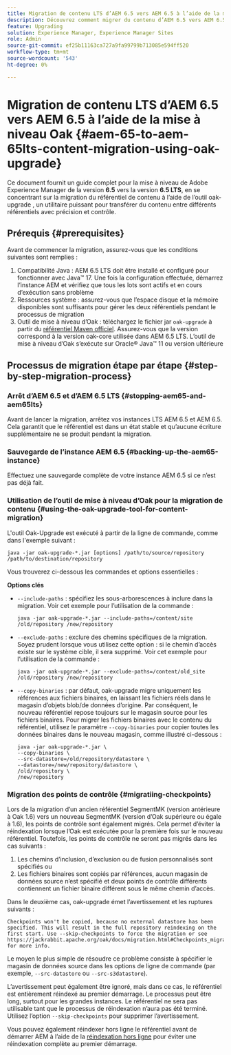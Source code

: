 ```yaml
---
title: Migration de contenu LTS d’AEM 6.5 vers AEM 6.5 à l’aide de la mise à niveau Oak
description: Découvrez comment migrer du contenu d’AEM 6.5 vers AEM 6.5 LTS à l’aide de l’outil oak-upgrade .
feature: Upgrading
solution: Experience Manager, Experience Manager Sites
role: Admin
source-git-commit: ef25b11163ca727a9fa99799b713085e594ff520
workflow-type: tm+mt
source-wordcount: '543'
ht-degree: 0%

---
```



# Migration de contenu LTS d’AEM 6.5 vers AEM 6.5 à l’aide de la mise à niveau Oak {#aem-65-to-aem-65lts-content-migration-using-oak-upgrade}

Ce document fournit un guide complet pour la mise à niveau de Adobe Experience Manager de la version **6.5** vers la version **6.5 LTS**, en se concentrant sur la migration du référentiel de contenu à l’aide de l’outil oak-upgrade , un utilitaire puissant pour transférer du contenu entre différents référentiels avec précision et contrôle.

## Prérequis {#prerequisites}

Avant de commencer la migration, assurez-vous que les conditions suivantes sont remplies :

1. Compatibilité Java : AEM 6.5 LTS doit être installé et configuré pour fonctionner avec Java™ 17. Une fois la configuration effectuée, démarrez l’instance AEM et vérifiez que tous les lots sont actifs et en cours d’exécution sans problème
1. Ressources système : assurez-vous que l’espace disque et la mémoire disponibles sont suffisants pour gérer les deux référentiels pendant le processus de migration
1. Outil de mise à niveau d’Oak : téléchargez le fichier jar `oak-upgrade` à partir du [référentiel Maven officiel](https://mvnrepository.com/artifact/org.apache.jackrabbit/oak-upgrade). Assurez-vous que la version correspond à la version oak-core utilisée dans AEM 6.5 LTS. L’outil de mise à niveau d’Oak s’exécute sur Oracle® Java™ 11 ou version ultérieure

## Processus de migration étape par étape {#step-by-step-migration-process}

### Arrêt d’AEM 6.5 et d’AEM 6.5 LTS {#stopping-aem65-and-aem65lts}

Avant de lancer la migration, arrêtez vos instances LTS AEM 6.5 et AEM 6.5. Cela garantit que le référentiel est dans un état stable et qu’aucune écriture supplémentaire ne se produit pendant la migration.

### Sauvegarde de l’instance AEM 6.5 {#backing-up-the-aem65-instance}

Effectuez une sauvegarde complète de votre instance AEM 6.5 si ce n’est pas déjà fait.

### Utilisation de l’outil de mise à niveau d’Oak pour la migration de contenu {#using-the-oak-upgrade-tool-for-content-migration}

L&#39;outil Oak-Upgrade est exécuté à partir de la ligne de commande, comme dans l&#39;exemple suivant :

```
java -jar oak-upgrade-*.jar [options] /path/to/source/repository /path/to/destination/repository 
```

Vous trouverez ci-dessous les commandes et options essentielles :

**Options clés**

* `--include-paths` : spécifiez les sous-arborescences à inclure dans la migration. Voir cet exemple pour l’utilisation de la commande :

  ```
  java -jar oak-upgrade-*.jar --include-paths=/content/site /old/repository /new/repository
  ```

* `--exclude-paths` : exclure des chemins spécifiques de la migration. Soyez prudent lorsque vous utilisez cette option : si le chemin d’accès existe sur le système cible, il sera supprimé. Voir cet exemple pour l’utilisation de la commande :

  ```
  java -jar oak-upgrade-*.jar --exclude-paths=/content/old_site /old/repository /new/repository 
  ```

* `--copy-binaries` : par défaut, oak-upgrade migre uniquement les références aux fichiers binaires, en laissant les fichiers réels dans le magasin d’objets blob/de données d’origine. Par conséquent, le nouveau référentiel repose toujours sur le magasin source pour les fichiers binaires. Pour migrer les fichiers binaires avec le contenu du référentiel, utilisez le paramètre `--copy-binaries` pour copier toutes les données binaires dans le nouveau magasin, comme illustré ci-dessous :

  ```
  java -jar oak-upgrade-*.jar \
  --copy-binaries \
  --src-datastore=/old/repository/datastore \
  --datastore=/new/repository/datastore \
  /old/repository \
  /new/repository 
  ```

### Migration des points de contrôle {#migratiing-checkpoints}

Lors de la migration d’un ancien référentiel SegmentMK (version antérieure à Oak 1.6) vers un nouveau SegmentMK (version d’Oak supérieure ou égale à 1.6), les points de contrôle sont également migrés. Cela permet d’éviter la réindexation lorsque l’Oak est exécutée pour la première fois sur le nouveau référentiel. Toutefois, les points de contrôle ne seront pas migrés dans les cas suivants :

1. Les chemins d’inclusion, d’exclusion ou de fusion personnalisés sont spécifiés ou
1. Les fichiers binaires sont copiés par références, aucun magasin de données source n’est spécifié et deux points de contrôle différents contiennent un fichier binaire différent sous le même chemin d’accès.

Dans le deuxième cas, oak-upgrade émet l’avertissement et les ruptures suivants :

```
Checkpoints won't be copied, because no external datastore has been specified. This will result in the full repository reindexing on the first start. Use --skip-checkpoints to force the migration or see https://jackrabbit.apache.org/oak/docs/migration.html#Checkpoints_migration for more info. 
```

Le moyen le plus simple de résoudre ce problème consiste à spécifier le magasin de données source dans les options de ligne de commande (par exemple, `--src-datastore` ou `--src-s3datastore`).

L’avertissement peut également être ignoré, mais dans ce cas, le référentiel est entièrement réindexé au premier démarrage. Le processus peut être long, surtout pour les grandes instances. Le référentiel ne sera pas utilisable tant que le processus de réindexation n’aura pas été terminé. Utilisez l’option `--skip-checkpoints` pour supprimer l’avertissement.

Vous pouvez également réindexer hors ligne le référentiel avant de démarrer AEM à l’aide de la [réindexation hors ligne](/help/sites-deploying/upgrade-offline-reindexing.md) pour éviter une réindexation complète au premier démarrage.
